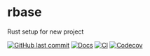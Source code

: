 # rbase
Rust setup for new project

[![GitHub last commit](https://img.shields.io/github/last-commit/lsh0x/rbase)](https://github.com/lsh0x/rbase/commits/master)
[![Docs](https://docs.rs/rbase/badge.svg)](https://docs.rs/rbase)
[![CI](https://github.com/lsh0x/rbase/workflows/CI/badge.svg)](https://github.com/lsh0x/rbase/actions)
[![Codecov](https://codecov.io/gh/lsh0x/rbase/branch/main/graph/badge.svg)](https://codecov.io/gh/lsh0x/rbase)
